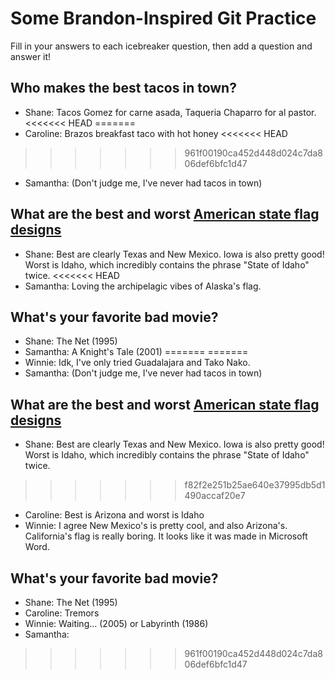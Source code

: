 # Some Brandon-Inspired Git Practice
Fill in your answers to each icebreaker question, then add a question and answer it!

## Who makes the best tacos in town? 
* Shane: Tacos Gomez for carne asada, Taqueria Chaparro for al pastor.
<<<<<<< HEAD
=======
* Caroline: Brazos breakfast taco with hot honey
<<<<<<< HEAD
>>>>>>> 961f00190ca452d448d024c7da806def6bfc1d47
* Samantha: (Don't judge me, I've never had tacos in town)

## What are the best and worst [American state flag designs](https://en.wikipedia.org/wiki/Flags_of_the_U.S._states_and_territories)
* Shane: Best are clearly Texas and New Mexico. Iowa is also pretty good! Worst is Idaho, which incredibly contains the phrase "State of Idaho" twice. 
<<<<<<< HEAD
* Samantha: Loving the archipelagic vibes of Alaska's flag.
## What's your favorite bad movie?
* Shane: The Net (1995)
* Samantha: A Knight's Tale (2001)
=======
=======
* Winnie: Idk, I've only tried Guadalajara and Tako Nako.
* Samantha: (Don't judge me, I've never had tacos in town)

## What are the best and worst [American state flag designs](https://en.wikipedia.org/wiki/Flags_of_the_U.S._states_and_territories)
* Shane: Best are clearly Texas and New Mexico. Iowa is also pretty good! Worst is Idaho, which incredibly contains the phrase "State of Idaho" twice.
>>>>>>> f82f2e251b25ae640e37995db5d1490accaf20e7
* Caroline: Best is Arizona and worst is Idaho
* Winnie: I agree New Mexico's is pretty cool, and also Arizona's. California's flag is really boring. It looks like it was made in Microsoft Word. 

## What's your favorite bad movie?
* Shane: The Net (1995)
* Caroline: Tremors
* Winnie: Waiting... (2005) or Labyrinth (1986)
* Samantha: 

>>>>>>> 961f00190ca452d448d024c7da806def6bfc1d47
